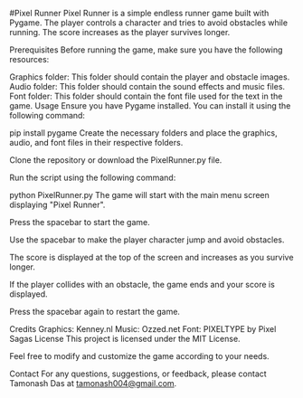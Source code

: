 #Pixel Runner
Pixel Runner is a simple endless runner game built with Pygame. The player controls a character and tries to avoid obstacles while running. The score increases as the player survives longer.

Prerequisites
Before running the game, make sure you have the following resources:

Graphics folder: This folder should contain the player and obstacle images.
Audio folder: This folder should contain the sound effects and music files.
Font folder: This folder should contain the font file used for the text in the game.
Usage
Ensure you have Pygame installed. You can install it using the following command:

pip install pygame
Create the necessary folders and place the graphics, audio, and font files in their respective folders.

Clone the repository or download the PixelRunner.py file.

Run the script using the following command:

python PixelRunner.py
The game will start with the main menu screen displaying "Pixel Runner".

Press the spacebar to start the game.

Use the spacebar to make the player character jump and avoid obstacles.

The score is displayed at the top of the screen and increases as you survive longer.

If the player collides with an obstacle, the game ends and your score is displayed.

Press the spacebar again to restart the game.

Credits
Graphics: Kenney.nl
Music: Ozzed.net
Font: PIXELTYPE by Pixel Sagas
License
This project is licensed under the MIT License.

Feel free to modify and customize the game according to your needs.

Contact
For any questions, suggestions, or feedback, please contact Tamonash Das at tamonash004@gmail.com.
